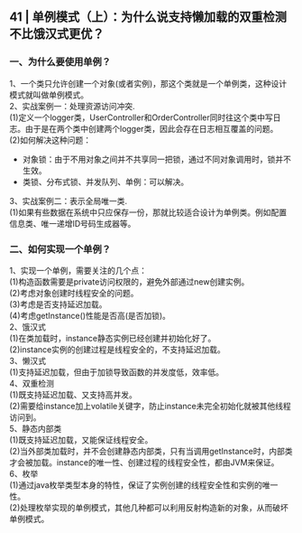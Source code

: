## 41 | 单例模式（上）：为什么说支持懒加载的双重检测不比饿汉式更优？
### 一、为什么要使用单例？
1、一个类只允许创建一个对象(或者实例)，那这个类就是一个单例类，这种设计模式就叫做单例模式。  
2、实战案例一：处理资源访问冲突.  
(1)定义一个logger类，UserController和OrderController同时往这个类中写日志。由于是在两个类中创建两个logger类，因此会存在日志相互覆盖的问题。  
(2)如何解决这种问题：
* 对象锁：由于不用对象之间并不共享同一把锁，通过不同对象调用时，锁并不生效。
* 类锁、分布式锁、并发队列、单例：可以解决。

3、实战案例二：表示全局唯一类.  
(1)如果有些数据在系统中只应保存一份，那就比较适合设计为单例类。例如配置信息类、唯一递增ID号码生成器等。

### 二、如何实现一个单例？
1、实现一个单例，需要关注的几个点：  
(1)构造函数需要是private访问权限的，避免外部通过new创建实例。  
(2)考虑对象创建时线程安全的问题。  
(3)考虑是否支持延迟加载。  
(4)考虑getInstance()性能是否高(是否加锁)。  
2、饿汉式  
(1)在类加载时，instance静态实例已经创建并初始化好了。  
(2)instance实例的创建过程是线程安全的，不支持延迟加载。  
3、懒汉式  
(1)支持延迟加载，但由于加锁导致函数的并发度低，效率低。  
4、双重检测  
(1)既支持延迟加载、又支持高并发。  
(2)需要给instance加上volatile关键字，防止instance未完全初始化就被其他线程访问到。  
5、静态内部类  
(1)既支持延迟加载，又能保证线程安全。  
(2)当外部类加载时，并不会创建静态内部类，只有当调用getInstance时，内部类才会被加载。instance的唯一性、创建过程的线程安全性，都由JVM来保证。  
6、枚举  
(1)通过java枚举类型本身的特性，保证了实例创建的线程安全性和实例的唯一性。  
(2)处理枚举实现的单例模式，其他几种都可以利用反射构造新的对象，从而破坏单例模式。  

